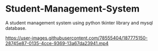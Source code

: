 # Student-Management-System

A student management system using python tkinter library and mysql database.

https://user-images.githubusercontent.com/78555404/187775150-28745e87-0135-4cce-9369-13a67da23941.mp4
